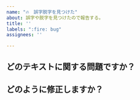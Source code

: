 ```yaml
---
name: "🔥　誤字脱字を見つけた"
about: 誤字や脱字を見つけたので報告する。
title: ''
labels: ":fire: bug"
assignees: ''

---
```


## どのテキストに関する問題ですか？

<!-- 例: ログインする -->

## どのように修正しますか？